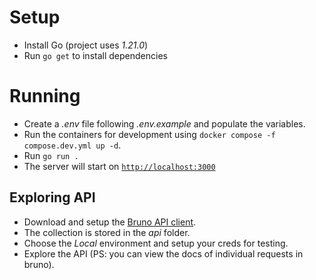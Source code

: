 # Setup

- Install Go (project uses *1.21.0*)
- Run `go get` to install dependencies

# Running

- Create a *.env* file following *.env.example* and populate the variables.
- Run the containers for development using `docker compose -f compose.dev.yml up -d`.
- Run `go run .`
- The server will start on [`http://localhost:3000`](http://localhost:3000)

## Exploring API

- Download and setup the [Bruno API client](https://www.usebruno.com/).
- The collection is stored in the *api* folder.
- Choose the *Local* environment and setup your creds for testing.
- Explore the API (PS: you can view the docs of individual requests in bruno).
